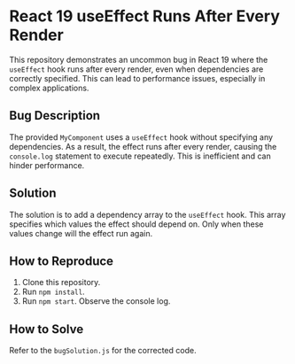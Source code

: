 # React 19 useEffect Runs After Every Render

This repository demonstrates an uncommon bug in React 19 where the `useEffect` hook runs after every render, even when dependencies are correctly specified. This can lead to performance issues, especially in complex applications.

## Bug Description

The provided `MyComponent` uses a `useEffect` hook without specifying any dependencies. As a result, the effect runs after every render, causing the `console.log` statement to execute repeatedly.  This is inefficient and can hinder performance.

## Solution

The solution is to add a dependency array to the `useEffect` hook. This array specifies which values the effect should depend on. Only when these values change will the effect run again.

## How to Reproduce

1. Clone this repository.
2. Run `npm install`.
3. Run `npm start`. Observe the console log.

## How to Solve

Refer to the `bugSolution.js` for the corrected code.